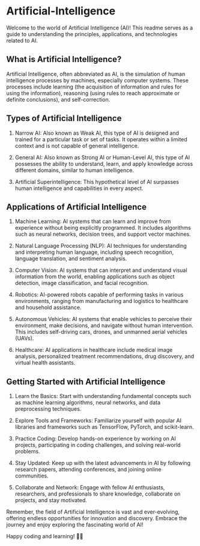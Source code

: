 # Artificial-Intelligence
Welcome to the world of Artificial Intelligence (AI)! This readme serves as a guide to understanding the principles, applications, and technologies related to AI.

## What is Artificial Intelligence?

Artificial Intelligence, often abbreviated as AI, is the simulation of human intelligence processes by machines, especially computer systems. These processes include learning (the acquisition of information and rules for using the information), reasoning (using rules to reach approximate or definite conclusions), and self-correction.

## Types of Artificial Intelligence

1. Narrow AI: Also known as Weak AI, this type of AI is designed and trained for a particular task or set of tasks. It operates within a limited context and is not capable of general intelligence.

2. General AI: Also known as Strong AI or Human-Level AI, this type of AI possesses the ability to understand, learn, and apply knowledge across different domains, similar to human intelligence.

3. Artificial Superintelligence: This hypothetical level of AI surpasses human intelligence and capabilities in every aspect.

## Applications of Artificial Intelligence

1. Machine Learning: AI systems that can learn and improve from experience without being explicitly programmed. It includes algorithms such as neural networks, decision trees, and support vector machines.

2. Natural Language Processing (NLP): AI techniques for understanding and interpreting human language, including speech recognition, language translation, and sentiment analysis.

3. Computer Vision: AI systems that can interpret and understand visual information from the world, enabling applications such as object detection, image classification, and facial recognition.

4. Robotics: AI-powered robots capable of performing tasks in various environments, ranging from manufacturing and logistics to healthcare and household assistance.

5. Autonomous Vehicles: AI systems that enable vehicles to perceive their environment, make decisions, and navigate without human intervention. This includes self-driving cars, drones, and unmanned aerial vehicles (UAVs).

6. Healthcare: AI applications in healthcare include medical image analysis, personalized treatment recommendations, drug discovery, and virtual health assistants.

## Getting Started with Artificial Intelligence

1. Learn the Basics: Start with understanding fundamental concepts such as machine learning algorithms, neural networks, and data preprocessing techniques.

2. Explore Tools and Frameworks: Familiarize yourself with popular AI libraries and frameworks such as TensorFlow, PyTorch, and scikit-learn.

3. Practice Coding: Develop hands-on experience by working on AI projects, participating in coding challenges, and solving real-world problems.

4. Stay Updated: Keep up with the latest advancements in AI by following research papers, attending conferences, and joining online communities.

5. Collaborate and Network: Engage with fellow AI enthusiasts, researchers, and professionals to share knowledge, collaborate on projects, and stay motivated.

Remember, the field of Artificial Intelligence is vast and ever-evolving, offering endless opportunities for innovation and discovery. Embrace the journey and enjoy exploring the fascinating world of AI!

Happy coding and learning! 🤖✨
